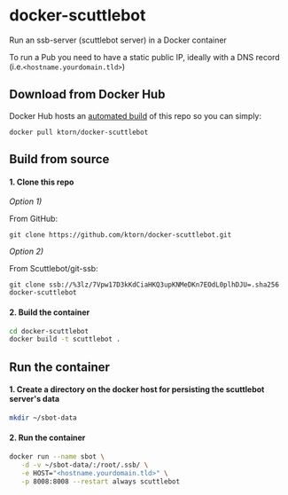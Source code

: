# docker-scuttlebot
Run an ssb-server (scuttlebot server) in a Docker container

To run a Pub you need to have a static public IP, ideally with a DNS record (i.e.`<hostname.yourdomain.tld>`)


## Download from Docker Hub

Docker Hub hosts an [automated build](https://hub.docker.com/r/ktorn/docker-scuttlebot/) of this repo so you can simply:

```
docker pull ktorn/docker-scuttlebot
```


## Build from source

#### 1. Clone this repo

_Option 1)_

From GitHub:
```
git clone https://github.com/ktorn/docker-scuttlebot.git
```

_Option 2)_

From Scuttlebot/git-ssb:
```
git clone ssb://%3lz/7Vpw17D3kKdCiaHKQ3upKNMeDKn7EOdL0plhDJU=.sha256 docker-scuttlebot
```

#### 2. Build the container

```sh
cd docker-scuttlebot
docker build -t scuttlebot .
```

## Run the container

#### 1. Create a directory on the docker host for persisting the scuttlebot server's data
```sh
mkdir ~/sbot-data
```

#### 2. Run the container
```sh
docker run --name sbot \
   -d -v ~/sbot-data/:/root/.ssb/ \
   -e HOST="<hostname.yourdomain.tld>" \
   -p 8008:8008 --restart always scuttlebot
```
